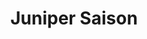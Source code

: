 ---
title: 'Juniper Saison' # Name of beer
draft: false
summary: 'A refreshing Belgian style Saison made with cucumbers and juniper berries to invoke the flavors of Hendrick’s Gin.' # Description displayed below title
favicon: 'images/favicon.ico'
label: 'images/Juniper_Saison.png' # Location of label, if one is available
OG: 1.061 # Specific gravity for calculating %ABV
FG: 1.007 # Specific gravity for calculating %ABV
SRM: 'srm5' # As srm## use whole values
IBUS: '28'
kegged: false # True will display beer in the taplist
weight: 3 # Use this for the tap number
---